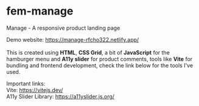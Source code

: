# fem-manage
Manage - A responsive product landing page

Demo website: https://manage-rfcho322.netlify.app/ </br></br>
This is created using **HTML**, **CSS Grid**, a bit of **JavaScript** for the hamburger menu and **A11y slider** for product comments, tools like **Vite** for bundling and frontend development, check the link below for the tools I've used.

Important links: </br>
Vite: https://vitejs.dev/ </br>
A11y Slider Library: https://a11yslider.js.org/ </br></br>


